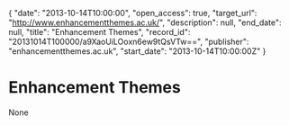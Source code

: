 {
  "date": "2013-10-14T10:00:00", 
  "open_access": true, 
  "target_url": "http://www.enhancementthemes.ac.uk/", 
  "description": null, 
  "end_date": null, 
  "title": "Enhancement Themes", 
  "record_id": "20131014T100000/a9XaoUiLOoxn6ew9tQsVTw==", 
  "publisher": "enhancementthemes.ac.uk", 
  "start_date": "2013-10-14T10:00:00Z"
}

# Enhancement Themes

None